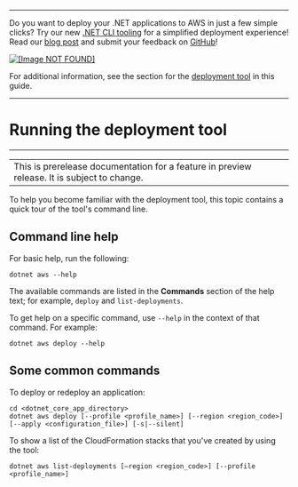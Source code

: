 --------

Do you want to deploy your \.NET applications to AWS in just a few simple clicks? Try our new [\.NET CLI tooling](https://www.nuget.org/packages/AWS.Deploy.CLI/) for a simplified deployment experience\! Read our [blog post](https://aws.amazon.com/blogs/developer/reimagining-the-aws-net-deployment-experience/) and submit your feedback on [GitHub](https://github.com/aws/aws-dotnet-deploy)\!

 [ ![\[Image NOT FOUND\]](http://docs.aws.amazon.com/sdk-for-net/v3/developer-guide/images/BannerButton.png) ](https://github.com/aws/aws-dotnet-deploy/)

For additional information, see the section for the [deployment tool](https://docs.aws.amazon.com/sdk-for-net/v3/developer-guide/deployment-tool.html) in this guide\.

--------

# Running the deployment tool<a name="deployment-tool-run"></a>


****  

|  | 
| --- |
| This is prerelease documentation for a feature in preview release\. It is subject to change\. | 

To help you become familiar with the deployment tool, this topic contains a quick tour of the tool's command line\.

## Command line help<a name="deployment-tool-run-help"></a>

For basic help, run the following:

```
dotnet aws --help
```

The available commands are listed in the **Commands** section of the help text; for example, `deploy` and `list-deployments`\.

To get help on a specific command, use `--help` in the context of that command\. For example:

```
dotnet aws deploy --help
```

## Some common commands<a name="deployment-tool-run-common"></a>

To deploy or redeploy an application:

```
cd <dotnet_core_app_directory>
dotnet aws deploy [--profile <profile_name>] [--region <region_code>] [--apply <configuration_file>] [-s|--silent]
```

To show a list of the CloudFormation stacks that you've created by using the tool:

```
dotnet aws list-deployments [—region <region_code>] [--profile <profile_name>]
```